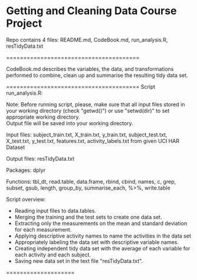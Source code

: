 Getting and Cleaning Data Course Project
=======================================

Repo contains 4 files:
  README.md, 
  CodeBook.md, 
  run_analysis.R,
  resTidyData.txt
  
=======================================

CodeBook.md describes the variables, the data, and transformations performed 
to combine, clean up and summarise the resulting tidy data set.
  
=======================================
Script run_analysis.R:

Note: Before running script, please, make sure that all input files stored in your working directory (check "getwd()") or use "setwd(dir)" to set appropriate working directory.  
Output file will be saved into your working directory.

Input files: 
  subject_train.txt, X_train.txt, y_train.txt, 
  subject_test.txt, X_test.txt, y_test.txt, features.txt, activity_labels.txt
  from given UCI HAR Dataset

Output files: 
  resTidyData.txt

Packages:
  dplyr

Functions:
  tbl_dt, 
  read.table, 
  data.frame, 
  rbind, 
  cbind, 
  names, 
  c, 
  grep, 
  subset, 
  gsub, 
  length, 
  group_by, 
  summarise_each, 
  %>%, 
  write.table

Script overview:
- Reading input files to data.tables.
- Merging the training and the test sets to create one data set.
- Extracting only the measurements on the mean and standard deviation for each measurement. 
- Applying descriptive activity names to name the activities in the data set
- Appropriately labeling the data set with descriptive variable names. 
- Creating independent tidy data set with the average of each variable for each activity and each subject.
- Saving new data set in the text file "resTidyData.txt".

====================
